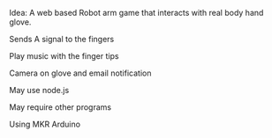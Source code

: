 
 
Idea: A web based Robot arm game that interacts with real body hand glove. 

Sends A signal to the fingers


Play music with the finger tips

Camera on glove and email notification

May use node.js

May require other programs

Using MKR Arduino 

